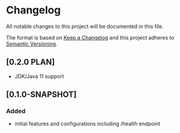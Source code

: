 # Changelog
All notable changes to this project will be documented in this file.

The format is based on [Keep a Changelog](https://keepachangelog.com/en/1.0.0/)
and this project adheres to [Semantic Versioning](https://semver.org/spec/v2.0.0.html).

## [0.2.0 PLAN]
- JDK/Java 11 support

## [0.1.0-SNAPSHOT]
### Added
- initial features and configurations including /health endpoint

[Unreleased]: TBD
[0.1.0]: TBD
